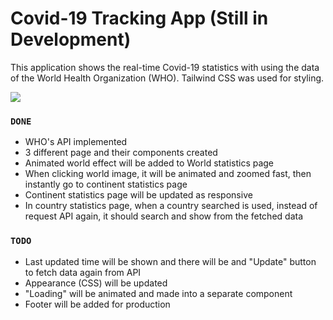 # Covid-19 Tracking App (Still in Development)

This application shows the real-time Covid-19 statistics with using the data of the World Health Organization (WHO). Tailwind CSS was used for styling.

![](https://github.com/tatoline/covid-19_tracking_app/blob/master/view.gif)

### `DONE`
- WHO's API implemented
- 3 different page and their components created
- Animated world effect will be added to World statistics page
- When clicking world image, it will be animated and zoomed fast, then instantly go to continent statistics page
- Continent statistics page will be updated as responsive
- In country statistics page, when a country searched is used, instead of request API again, it should search and show from the fetched data

### `TODO`
- Last updated time will be shown and there will be and "Update" button to fetch data again from API
- Appearance (CSS) will be updated
- "Loading" will be animated and made into a separate component
- Footer will be added for production
